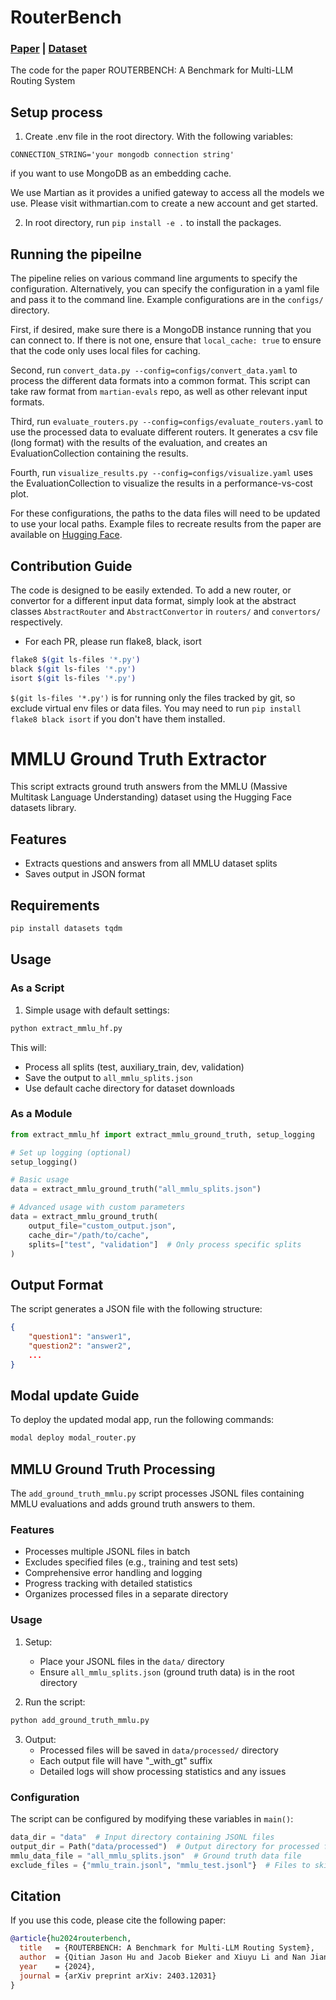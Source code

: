 # RouterBench

### [Paper](https://arxiv.org/abs/2403.12031) | [Dataset](https://huggingface.co/datasets/withmartian/routerbench)

The code for the paper ROUTERBENCH: A Benchmark for Multi-LLM Routing System

## Setup process
1. Create .env file in the root directory. With the following variables:
```
CONNECTION_STRING='your mongodb connection string'
```
if you want to use MongoDB as an embedding cache. 

We use Martian as it provides a unified gateway to access all the models we use. Please visit withmartian.com to create a new account and get started.

2. In root directory, run `pip install -e .` to install the packages.

## Running the pipeilne 

The pipeline relies on various command line arguments to specify the configuration. Alternatively, you can specify the 
configuration in a yaml file and pass it to the command line. Example configurations are in the `configs/` directory.

First, if desired, make sure there is a MongoDB instance running that you can connect to. If there is not one, ensure that `local_cache: true` to ensure that 
the code only uses local files for caching.

Second, run `convert_data.py --config=configs/convert_data.yaml` to process the different data formats into a common format.
    This script can take raw format from `martian-evals` repo, as well as other relevant input formats.

Third, run `evaluate_routers.py --config=configs/evaluate_routers.yaml` to use the processed data to evaluate different routers. It generates a csv file (long format) with the results of the evaluation, and creates an EvaluationCollection containing the results.

Fourth, run `visualize_results.py --config=configs/visualize.yaml` uses the EvaluationCollection to visualize the results in a performance-vs-cost plot.

For these configurations, the paths to the data files will need to be updated to use your local paths. Example files to recreate results from the paper are available on [Hugging Face](https://huggingface.co/datasets/withmartian/routerbench).


## Contribution Guide

The code is designed to be easily extended. To add a new router, or convertor for a different input data format, simply look
at the abstract classes `AbstractRouter` and `AbstractConvertor` in `routers/` and `convertors/` respectively.

- For each PR, please run flake8, black, isort
```bash
flake8 $(git ls-files '*.py')
black $(git ls-files '*.py')
isort $(git ls-files '*.py')
```
`$(git ls-files '*.py')` is for running only the files tracked by git, so exclude virtual env files or data files.
You may need to run `pip install flake8 black isort` if you don't have them installed.


# MMLU Ground Truth Extractor

This script extracts ground truth answers from the MMLU (Massive Multitask Language Understanding) dataset using the Hugging Face datasets library.

## Features

- Extracts questions and answers from all MMLU dataset splits
- Saves output in JSON format

## Requirements

```bash
pip install datasets tqdm
```

## Usage

### As a Script

1. Simple usage with default settings:
```bash
python extract_mmlu_hf.py
```

This will:
- Process all splits (test, auxiliary_train, dev, validation)
- Save the output to `all_mmlu_splits.json`
- Use default cache directory for dataset downloads

### As a Module

```python
from extract_mmlu_hf import extract_mmlu_ground_truth, setup_logging

# Set up logging (optional)
setup_logging()

# Basic usage
data = extract_mmlu_ground_truth("all_mmlu_splits.json")

# Advanced usage with custom parameters
data = extract_mmlu_ground_truth(
    output_file="custom_output.json",
    cache_dir="/path/to/cache",
    splits=["test", "validation"]  # Only process specific splits
)
```

## Output Format

The script generates a JSON file with the following structure:

```json
{
    "question1": "answer1",
    "question2": "answer2",
    ...
}
```

## Modal update Guide
To deploy the updated modal app, run the following commands:
```bash
modal deploy modal_router.py
```

## MMLU Ground Truth Processing

The `add_ground_truth_mmlu.py` script processes JSONL files containing MMLU evaluations and adds ground truth answers to them.

### Features
- Processes multiple JSONL files in batch
- Excludes specified files (e.g., training and test sets)
- Comprehensive error handling and logging
- Progress tracking with detailed statistics
- Organizes processed files in a separate directory

### Usage

1. Setup:
   - Place your JSONL files in the `data/` directory
   - Ensure `all_mmlu_splits.json` (ground truth data) is in the root directory

2. Run the script:
```bash
python add_ground_truth_mmlu.py
```

3. Output:
   - Processed files will be saved in `data/processed/` directory
   - Each output file will have "_with_gt" suffix
   - Detailed logs will show processing statistics and any issues

### Configuration
The script can be configured by modifying these variables in `main()`:
```python
data_dir = "data"  # Input directory containing JSONL files
output_dir = Path("data/processed")  # Output directory for processed files
mmlu_data_file = "all_mmlu_splits.json"  # Ground truth data file
exclude_files = {"mmlu_train.jsonl", "mmlu_test.jsonl"}  # Files to skip
```

## Citation
If you use this code, please cite the following paper:
```bibtex
@article{hu2024routerbench,
  title   = {ROUTERBENCH: A Benchmark for Multi-LLM Routing System},
  author  = {Qitian Jason Hu and Jacob Bieker and Xiuyu Li and Nan Jiang and Benjamin Keigwin and Gaurav Ranganath and Kurt Keutzer and Shriyash Kaustubh Upadhyay},
  year    = {2024},
  journal = {arXiv preprint arXiv: 2403.12031}
}
```


